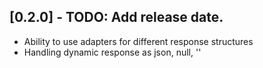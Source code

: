 ## [0.2.0] - TODO: Add release date.

- Ability to use adapters for different response structures
- Handling dynamic response as json, null, ''
